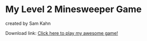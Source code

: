 # My Level 2 Minesweeper Game
created by Sam Kahn

Download link: 
<a href="https://github.com/League-level2-student/league-level2-game-GaynorGithub/blob/master/Minesweeper.jar?raw=true">Click here to play my awesome game!</a>
